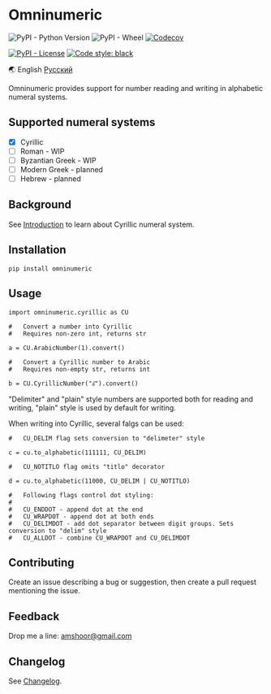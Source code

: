 # Omninumeric

![PyPI - Python Version](https://img.shields.io/pypi/pyversions/omninumeric) ![PyPI - Wheel](https://img.shields.io/pypi/wheel/omninumeric) [![Codecov](https://img.shields.io/codecov/c/github/endrain/omninumeric)](https://app.codecov.io/gh/endrain/omninumeric)

[![PyPI - License](https://img.shields.io/pypi/l/omninumeric)](./LICENSE) [![Code style: black](https://img.shields.io/badge/code%20style-black-000000.svg)](https://github.com/psf/black)

🌏 English [Русский](./README.ru.md)

Omninumeric provides support for number reading and writing in alphabetic numeral systems.

## Supported numeral systems

- [x] Cyrillic
- [ ] Roman - WIP
- [ ] Byzantian Greek - WIP
- [ ] Modern Greek - planned
- [ ] Hebrew - planned

## Background

See [Introduction](./INTRODUCTION.md) to learn about Cyrillic numeral system.

## Installation

	pip install omninumeric

## Usage

	import omninumeric.cyrillic as CU

	#   Convert a number into Cyrillic
	#   Requires non-zero int, returns str

	a = CU.ArabicNumber(1).convert()
	
	#   Convert a Cyrillic number to Arabic
	#   Requires non-empty str, returns int

	b = CU.CyrillicNumber("а҃").convert()

"Delimiter" and "plain" style numbers are supported both for reading and writing, "plain" style is used by default for writing.

When writing into Cyrillic, several falgs can be used:

	#   CU_DELIM flag sets conversion to "delimeter" style

	c = cu.to_alphabetic(111111, CU_DELIM)
	
	#   CU_NOTITLO flag omits "titlo" decorator

	d = cu.to_alphabetic(11000, CU_DELIM | CU_NOTITLO)

	#   Following flags control dot styling:
	#
	#   CU_ENDDOT - append dot at the end
	#   CU_WRAPDOT - append dot at both ends
	#   CU_DELIMDOT - add dot separator between digit groups. Sets conversion to "delim" style
	#   CU_ALLDOT - combine CU_WRAPDOT and CU_DELIMDOT


## Contributing

Create an issue describing a bug or suggestion, then create a pull request mentioning the issue.

## Feedback

Drop me a line: amshoor@gmail.com

## Changelog

See [Changelog](./CHANGELOG.md).
